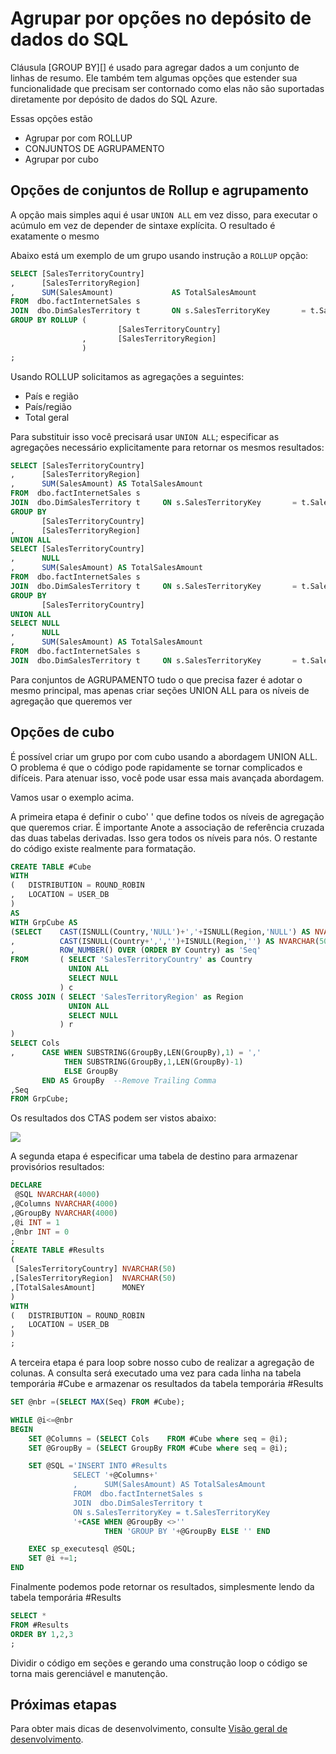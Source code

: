 <properties
   pageTitle="Agrupar por opções em SQL Data Warehouse | Microsoft Azure"
   description="Dicas para implementar o grupo de opções no armazém de dados do SQL Azure para desenvolver soluções."
   services="sql-data-warehouse"
   documentationCenter="NA"
   authors="jrowlandjones"
   manager="barbkess"
   editor=""/>

<tags
   ms.service="sql-data-warehouse"
   ms.devlang="NA"
   ms.topic="article"
   ms.tgt_pltfrm="NA"
   ms.workload="data-services"
   ms.date="06/14/2016"
   ms.author="jrj;barbkess;sonyama"/>

# <a name="group-by-options-in-sql-data-warehouse"></a>Agrupar por opções no depósito de dados do SQL

Cláusula [GROUP BY][] é usado para agregar dados a um conjunto de linhas de resumo. Ele também tem algumas opções que estender sua funcionalidade que precisam ser contornado como elas não são suportadas diretamente por depósito de dados do SQL Azure.

Essas opções estão
- Agrupar por com ROLLUP
- CONJUNTOS DE AGRUPAMENTO
- Agrupar por cubo

## <a name="rollup-and-grouping-sets-options"></a>Opções de conjuntos de Rollup e agrupamento
A opção mais simples aqui é usar `UNION ALL` em vez disso, para executar o acúmulo em vez de depender de sintaxe explícita. O resultado é exatamente o mesmo

Abaixo está um exemplo de um grupo usando instrução a `ROLLUP` opção:

```sql
SELECT [SalesTerritoryCountry]
,      [SalesTerritoryRegion]
,      SUM(SalesAmount)             AS TotalSalesAmount
FROM  dbo.factInternetSales s
JOIN  dbo.DimSalesTerritory t       ON s.SalesTerritoryKey       = t.SalesTerritoryKey
GROUP BY ROLLUP (
                        [SalesTerritoryCountry]
                ,       [SalesTerritoryRegion]
                )
;
```

Usando ROLLUP solicitamos as agregações a seguintes:
- País e região
- País/região
- Total geral

Para substituir isso você precisará usar `UNION ALL`; especificar as agregações necessário explicitamente para retornar os mesmos resultados:

```sql
SELECT [SalesTerritoryCountry]
,      [SalesTerritoryRegion]
,      SUM(SalesAmount) AS TotalSalesAmount
FROM  dbo.factInternetSales s
JOIN  dbo.DimSalesTerritory t     ON s.SalesTerritoryKey       = t.SalesTerritoryKey
GROUP BY
       [SalesTerritoryCountry]
,      [SalesTerritoryRegion]
UNION ALL
SELECT [SalesTerritoryCountry]
,      NULL
,      SUM(SalesAmount) AS TotalSalesAmount
FROM  dbo.factInternetSales s
JOIN  dbo.DimSalesTerritory t     ON s.SalesTerritoryKey       = t.SalesTerritoryKey
GROUP BY
       [SalesTerritoryCountry]
UNION ALL
SELECT NULL
,      NULL
,      SUM(SalesAmount) AS TotalSalesAmount
FROM  dbo.factInternetSales s
JOIN  dbo.DimSalesTerritory t     ON s.SalesTerritoryKey       = t.SalesTerritoryKey;
```

Para conjuntos de AGRUPAMENTO tudo o que precisa fazer é adotar o mesmo principal, mas apenas criar seções UNION ALL para os níveis de agregação que queremos ver

## <a name="cube-options"></a>Opções de cubo
É possível criar um grupo por com cubo usando a abordagem UNION ALL. O problema é que o código pode rapidamente se tornar complicados e difíceis. Para atenuar isso, você pode usar essa mais avançada abordagem.

Vamos usar o exemplo acima.

A primeira etapa é definir o cubo' ' que define todos os níveis de agregação que queremos criar. É importante Anote a associação de referência cruzada das duas tabelas derivadas. Isso gera todos os níveis para nós. O restante do código existe realmente para formatação.

```sql
CREATE TABLE #Cube
WITH
(   DISTRIBUTION = ROUND_ROBIN
,   LOCATION = USER_DB
)
AS
WITH GrpCube AS
(SELECT    CAST(ISNULL(Country,'NULL')+','+ISNULL(Region,'NULL') AS NVARCHAR(50)) as 'Cols'
,          CAST(ISNULL(Country+',','')+ISNULL(Region,'') AS NVARCHAR(50))  as 'GroupBy'
,          ROW_NUMBER() OVER (ORDER BY Country) as 'Seq'
FROM       ( SELECT 'SalesTerritoryCountry' as Country
             UNION ALL
             SELECT NULL
           ) c
CROSS JOIN ( SELECT 'SalesTerritoryRegion' as Region
             UNION ALL
             SELECT NULL
           ) r
)
SELECT Cols
,      CASE WHEN SUBSTRING(GroupBy,LEN(GroupBy),1) = ','
            THEN SUBSTRING(GroupBy,1,LEN(GroupBy)-1)
            ELSE GroupBy
       END AS GroupBy  --Remove Trailing Comma
,Seq
FROM GrpCube;
```

Os resultados dos CTAS podem ser vistos abaixo:

![][1]

A segunda etapa é especificar uma tabela de destino para armazenar provisórios resultados:

```sql
DECLARE
 @SQL NVARCHAR(4000)
,@Columns NVARCHAR(4000)
,@GroupBy NVARCHAR(4000)
,@i INT = 1
,@nbr INT = 0
;
CREATE TABLE #Results
(
 [SalesTerritoryCountry] NVARCHAR(50)
,[SalesTerritoryRegion]  NVARCHAR(50)
,[TotalSalesAmount]      MONEY
)
WITH
(   DISTRIBUTION = ROUND_ROBIN
,   LOCATION = USER_DB
)
;
```

A terceira etapa é para loop sobre nosso cubo de realizar a agregação de colunas. A consulta será executado uma vez para cada linha na tabela temporária #Cube e armazenar os resultados da tabela temporária #Results

```sql
SET @nbr =(SELECT MAX(Seq) FROM #Cube);

WHILE @i<=@nbr
BEGIN
    SET @Columns = (SELECT Cols    FROM #Cube where seq = @i);
    SET @GroupBy = (SELECT GroupBy FROM #Cube where seq = @i);

    SET @SQL ='INSERT INTO #Results
              SELECT '+@Columns+'
              ,      SUM(SalesAmount) AS TotalSalesAmount
              FROM  dbo.factInternetSales s
              JOIN  dbo.DimSalesTerritory t  
              ON s.SalesTerritoryKey = t.SalesTerritoryKey
              '+CASE WHEN @GroupBy <>''
                     THEN 'GROUP BY '+@GroupBy ELSE '' END

    EXEC sp_executesql @SQL;
    SET @i +=1;
END
```

Finalmente podemos pode retornar os resultados, simplesmente lendo da tabela temporária #Results

```sql
SELECT *
FROM #Results
ORDER BY 1,2,3
;
```

Dividir o código em seções e gerando uma construção loop o código se torna mais gerenciável e manutenção.


## <a name="next-steps"></a>Próximas etapas
Para obter mais dicas de desenvolvimento, consulte [Visão geral de desenvolvimento][].

<!--Image references-->
[1]: media/sql-data-warehouse-develop-group-by-options/sql-data-warehouse-develop-group-by-cube.png

<!--Article references-->
[Visão geral de desenvolvimento]: sql-data-warehouse-overview-develop.md

<!--MSDN references-->
[AGRUPAR POR]: https://msdn.microsoft.com/library/ms177673.aspx


<!--Other Web references-->
